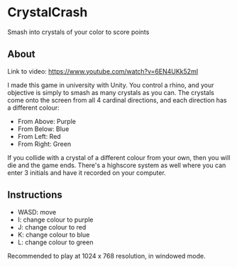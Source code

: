 # CrystalCrash
Smash into crystals of your color to score points

## About

Link to video: https://www.youtube.com/watch?v=6EN4UKk52mI

I made this game in university with Unity. You control a rhino, and your objective is simply to smash as many crystals as you can. The crystals come onto the screen from all 4 cardinal directions, and each direction has a different colour:

* From Above: Purple
* From Below: Blue
* From Left: Red
* From Right: Green

If you collide with a crystal of a different colour from your own, then you will die and the game ends. There's a highscore system as well where you can enter 3 initials and have it recorded on your computer.

## Instructions

* WASD: move
* I: change colour to purple
* J: change colour to red
* K: change colour to blue
* L: change colour to green

Recommended to play at 1024 x 768 resolution, in windowed mode.
